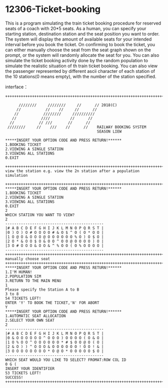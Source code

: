 # 12306-Ticket-booking
This is a program simulating the train ticket booking procedure for reserved seats of a coach with 20*5 seats. As a human, you can specify your starting station, destination station and the seat position you want to order. The system will display the amount of available seats for your intended interval before you book the ticket. On confirming to book the ticket, you can either manually choose the seat from the seat graph shown on the prompt, or the system will randomly allocate the seat for you. You can also simulate the ticket booking activity done by the random population to simulate the realistic situation of th train ticket booking. You can also view the passenger represented by different ascii character of each station of the 10 stations(0 means empty), with the number of the station specified.



interface：
```
+++++++++++++++++++++++++++++++++++++++++++++++++++++++++++++++++++++++++++++++++++++++++

      ////////     ////////     //      // 2018(C)
     //           //    //     //      // 
    //           ////////     //////////  
   //           ////         //      //   
  //           // ///       //      //    
 ////////     //    ///    //      //    RAILWAY BOOKING SYSTEM 
                                         SEASON LIEW 

*****INSERT YOUR OPTION CODE AND PRESS RETURN!******
1.BOOKING TICKET
2.VIEWING A SINGLE STATION
3.VIEWING ALL STATIONS
0.EXIT

++++++++++++++++++++++++++++++++++++++++++++++++++++++++++++++++++++++++++++++++++++++++
view the station e.g. view the 2n station after a population simulation

++++++++++++++++++++++++++++++++++++++++++++++++++++++++++++++++++++++++++++++++++++++++
*****INSERT YOUR OPTION CODE AND PRESS RETURN!******
1.BOOKING TICKET
2.VIEWING A SINGLE STATION
3.VIEWING ALL STATIONS
0.EXIT
2
WHICH STATION YOU WANT TO VIEW?
2
--------------------------------------------
|# A B C D E F G H I J K L M N O P Q R S T | 
|0 ) O ) O # O O O O # & O $ ^ O ( O * O O | 
|1 O @ O & O O O @ O O O O O O % O ) O $ O | 
|2 O * & O O $ O & O O ^ O O @ O O O O ) O | 
|3 O # O O O & O O & ^ % O O ( O % O O O O | 
--------------------------------------------
++++++++++++++++++++++++++++++++++++++++++++++++++++++++++++++++++++++++++++++++++++++++
manually choose seat
++++++++++++++++++++++++++++++++++++++++++++++++++++++++++++++++++++++++++++++++++++++++
*****INSERT YOUR OPTION CODE AND PRESS RETURN!******
1.I'M HUMAN!
2.POPULATION SIM
3.RETURN TO THE MAIN MENU
1
Please specify the Station A to B
3 to 8
54 TICKETS LEFT!
ENTER 'Y' TO BOOK THE TICKET,'N' FOR ABORT
Y
*****INSERT YOUR OPTION CODE AND PRESS RETURN!******
1.AUTOMATIC SEAT ALLOCATION
2.SELECT YOUR OWN SEAT
2
--------------------------------------------
|# A B C D E F G H I J K L M N O P Q R S T | 
|0 & O O O O O O ^ O O O ) O O O O ( O & O | 
|1 O % O O ^ O O O O O O * # $ O O @ O ( O | 
|2 & O ) ) ^ O O O & O O O O O O ! O O ! & | 
|3 O O O O O O O O * O @ O * O O O O O $ O | 
--------------------------------------------
WHICH SEAT WOULD YOU LIKE TO SELECT? FROMAT:ROW COL ID
0 G (
INSERT YOUR IDENTIFIER
53 TICKETS LEFT!
SUCCESS!
++++++++++++++++++++++++++++++++++++++++++++++++++++++++++++++++++++++++++++++++++++++++
```
